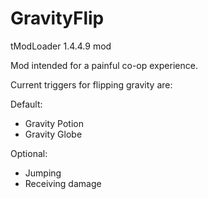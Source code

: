 # GravityFlip
tModLoader 1.4.4.9 mod

Mod intended for a painful co-op experience.

Current triggers for flipping gravity are:

Default:
- Gravity Potion
- Gravity Globe

Optional:
- Jumping
- Receiving damage
